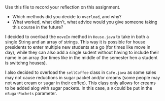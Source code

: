 Use this file to record your reflection on this assignment.

- Which methods did you decide to `overload`, and why?
- What worked, what didn't, what advice would you give someone taking this course in the future?

I decided to overload the `moveIn` method in `House.java` to take in both a single String and an array of strings. This way it is possible for house presidents to enter multiple new students at a go (for times like move in day), while they can also add a single sudent without having to include their name in an array (for times like in the middle of the semester hen a student is switchng houses).

I also decided to overload the `sellCoffee` class in `Cafe.java` as some sales may not cause reductions in sugar packet and/or creams (some people may not want cream or sugar in their coffee). This class only allows for creams to be added alog with sugar packets. In this case, a `0` could be put in the `nSugarPackets` parameter.

